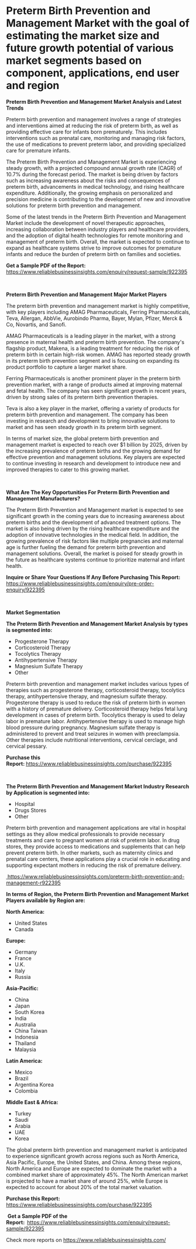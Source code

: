 <p><h1>Preterm Birth Prevention and Management Market with the goal of estimating the market size and future growth potential of various market segments based on component, applications, end user and region</h1></p><p><strong>Preterm Birth Prevention and Management Market Analysis and Latest Trends</strong></p>
<p><p>Preterm birth prevention and management involves a range of strategies and interventions aimed at reducing the risk of preterm birth, as well as providing effective care for infants born prematurely. This includes interventions such as prenatal care, monitoring and managing risk factors, the use of medications to prevent preterm labor, and providing specialized care for premature infants.</p><p>The Preterm Birth Prevention and Management Market is experiencing steady growth, with a projected compound annual growth rate (CAGR) of 10.7% during the forecast period. The market is being driven by factors such as increasing awareness about the risks and consequences of preterm birth, advancements in medical technology, and rising healthcare expenditure. Additionally, the growing emphasis on personalized and precision medicine is contributing to the development of new and innovative solutions for preterm birth prevention and management.</p><p>Some of the latest trends in the Preterm Birth Prevention and Management Market include the development of novel therapeutic approaches, increasing collaboration between industry players and healthcare providers, and the adoption of digital health technologies for remote monitoring and management of preterm birth. Overall, the market is expected to continue to expand as healthcare systems strive to improve outcomes for premature infants and reduce the burden of preterm birth on families and societies.</p></p>
<p><strong>Get a Sample PDF of the Report:&nbsp;</strong> <a href="https://www.reliablebusinessinsights.com/enquiry/request-sample/922395">https://www.reliablebusinessinsights.com/enquiry/request-sample/922395</a></p>
<p>&nbsp;</p>
<p><strong>Preterm Birth Prevention and Management Major Market Players</strong></p>
<p><p>The preterm birth prevention and management market is highly competitive, with key players including AMAG Pharmaceuticals, Ferring Pharmaceuticals, Teva, Allergan, AbbVie, Aurobindo Pharma, Bayer, Mylan, Pfizer, Merck & Co, Novartis, and Sanofi.</p><p>AMAG Pharmaceuticals is a leading player in the market, with a strong presence in maternal health and preterm birth prevention. The company's flagship product, Makena, is a leading treatment for reducing the risk of preterm birth in certain high-risk women. AMAG has reported steady growth in its preterm birth prevention segment and is focusing on expanding its product portfolio to capture a larger market share.</p><p>Ferring Pharmaceuticals is another prominent player in the preterm birth prevention market, with a range of products aimed at improving maternal and fetal health. The company has seen significant growth in recent years, driven by strong sales of its preterm birth prevention therapies.</p><p>Teva is also a key player in the market, offering a variety of products for preterm birth prevention and management. The company has been investing in research and development to bring innovative solutions to market and has seen steady growth in its preterm birth segment.</p><p>In terms of market size, the global preterm birth prevention and management market is expected to reach over $1 billion by 2025, driven by the increasing prevalence of preterm births and the growing demand for effective prevention and management solutions. Key players are expected to continue investing in research and development to introduce new and improved therapies to cater to this growing market.</p></p>
<p>&nbsp;</p>
<p><strong>What Are The Key Opportunities For Preterm Birth Prevention and Management Manufacturers?</strong></p>
<p><p>The Preterm Birth Prevention and Management market is expected to see significant growth in the coming years due to increasing awareness about preterm births and the development of advanced treatment options. The market is also being driven by the rising healthcare expenditure and the adoption of innovative technologies in the medical field. In addition, the growing prevalence of risk factors like multiple pregnancies and maternal age is further fueling the demand for preterm birth prevention and management solutions. Overall, the market is poised for steady growth in the future as healthcare systems continue to prioritize maternal and infant health.</p></p>
<p><strong>Inquire or Share Your Questions If Any Before Purchasing This Report:</strong> <a href="https://www.reliablebusinessinsights.com/enquiry/pre-order-enquiry/922395">https://www.reliablebusinessinsights.com/enquiry/pre-order-enquiry/922395</a></p>
<p>&nbsp;</p>
<p><strong>Market Segmentation</strong></p>
<p><strong>The Preterm Birth Prevention and Management Market Analysis by types is segmented into:</strong></p>
<p><ul><li>Progesterone Therapy</li><li>Corticosteroid Therapy</li><li>Tocolytics Therapy</li><li>Antihypertensive Therapy</li><li>Magnesium Sulfate Therapy</li><li>Other</li></ul></p>
<p><p>Preterm birth prevention and management market includes various types of therapies such as progesterone therapy, corticosteroid therapy, tocolytics therapy, antihypertensive therapy, and magnesium sulfate therapy. Progesterone therapy is used to reduce the risk of preterm birth in women with a history of premature delivery. Corticosteroid therapy helps fetal lung development in cases of preterm birth. Tocolytics therapy is used to delay labor in premature labor. Antihypertensive therapy is used to manage high blood pressure during pregnancy. Magnesium sulfate therapy is administered to prevent and treat seizures in women with preeclampsia. Other therapies include nutritional interventions, cervical cerclage, and cervical pessary.</p></p>
<p><strong>Purchase this Report:&nbsp;</strong><a href="https://www.reliablebusinessinsights.com/purchase/922395">https://www.reliablebusinessinsights.com/purchase/922395</a></p>
<p>&nbsp;</p>
<p><strong>The Preterm Birth Prevention and Management Market Industry Research by Application is segmented into:</strong></p>
<p><ul><li>Hospital</li><li>Drugs Stores</li><li>Other</li></ul></p>
<p><p>Preterm birth prevention and management applications are vital in hospital settings as they allow medical professionals to provide necessary treatments and care to pregnant women at risk of preterm labor. In drug stores, they provide access to medications and supplements that can help prevent preterm birth. In other markets, such as maternity clinics and prenatal care centers, these applications play a crucial role in educating and supporting expectant mothers in reducing the risk of premature delivery.</p></p>
<p><a href="https://www.reliablebusinessinsights.com/preterm-birth-prevention-and-management-r922395">&nbsp;https://www.reliablebusinessinsights.com/preterm-birth-prevention-and-management-r922395</a></p>
<p><strong>In terms of Region, the Preterm Birth Prevention and Management Market Players available by Region are:</strong></p>
<p>
    <p> <strong> North America: </strong>
        <ul>
            <li>United States</li>
            <li>Canada</li>
        </ul>
        </p> 
    <p> <strong> Europe: </strong>
        <ul>
            <li>Germany</li>
            <li>France</li>
            <li>U.K.</li>
            <li>Italy</li>
            <li>Russia</li>
        </ul>
        </p> 
    <p> <strong> Asia-Pacific: </strong>
        <ul>
            <li>China</li>
            <li>Japan</li>
            <li>South Korea</li>
            <li>India</li>
            <li>Australia</li>
            <li>China Taiwan</li>
            <li>Indonesia</li>
            <li>Thailand</li>
            <li>Malaysia</li>
        </ul>
        </p> 
    <p> <strong> Latin America: </strong>
        <ul>
            <li>Mexico</li>
            <li>Brazil</li>
            <li>Argentina Korea</li>
            <li>Colombia</li>
        </ul>
        </p> 
    <p> <strong> Middle East & Africa: </strong>
        <ul>
            <li>Turkey</li>
            <li>Saudi</li>
            <li>Arabia</li>
            <li>UAE</li>
            <li>Korea</li>
        </ul>
    </p>
    </p>
<p><p>The global preterm birth prevention and management market is anticipated to experience significant growth across regions such as North America, Asia Pacific, Europe, the United States, and China. Among these regions, North America and Europe are expected to dominate the market with a combined market share of approximately 45%. The North American market is projected to have a market share of around 25%, while Europe is expected to account for about 20% of the total market valuation.</p></p>
<p><strong>Purchase this Report: </strong><a href="https://www.reliablebusinessinsights.com/purchase/922395">https://www.reliablebusinessinsights.com/purchase/922395</a></p>
<p>&nbsp;<strong>Get a Sample PDF of the Report:&nbsp;&nbsp;</strong><a href="https://www.reliablebusinessinsights.com/enquiry/request-sample/922395">https://www.reliablebusinessinsights.com/enquiry/request-sample/922395</a></p>
<p><strong></strong></p>
<p>Check more reports on <a href="https://www.reliablebusinessinsights.com/">https://www.reliablebusinessinsights.com/</a></p>